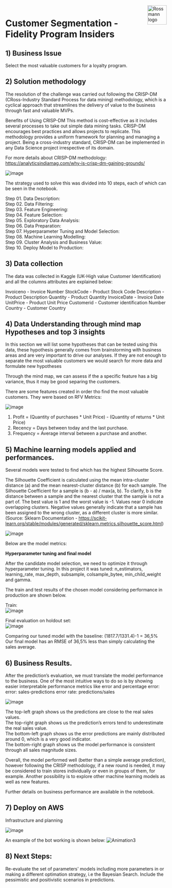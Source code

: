 <img src=![image](https://user-images.githubusercontent.com/73034020/201500075-24c94d3c-8979-4453-b9e8-e6f71ea1fc40.png) alt="Rossmann logo" title="Rossmann" align="right" height="60" class="center"/>

# Customer Segmentation - Fidelity Program Insiders


## 1) Business Issue
Select the most valuable customers for a loyalty program.

## 2) Solution methodology
The resolution of the challenge was carried out following the CRISP-DM (CRoss-Industry Standard Process for data mining) methodology, which is a cyclical approach that streamlines the delivery of value to the business through fast and valuable MVPs.

Benefits of Using CRISP-DM
This method is cost-effective as it includes several processes to take out simple data mining tasks.
CRISP-DM encourages best practices and allows projects to replicate.
This methodology provides a uniform framework for planning and managing a project.
Being a cross-industry standard, CRISP-DM can be implemented in any Data Science project irrespective of its domain.

For more details about CRISP-DM methodology: https://analyticsindiamag.com/why-is-crisp-dm-gaining-grounds/

![image](https://user-images.githubusercontent.com/73034020/180753015-7945d745-3420-4fd0-9681-6487fb066c80.png)

The strategy used to solve this was divided into 10 steps, each of which can be seen in the notebook.

Step 01. Data Description:  
Step 02. Data Filtering:  
Step 03. Feature Engineering:  
Step 04. Feature Selection:  
Step 05. Exploratory Data Analysis:  
Step 06. Data Preparation:  
Step 07. Hyperparameter Tuning and Model Selection:  
Step 08. Machine Learning Modelling:  
Step 09. Cluster Analysis and Business Value:  
Step 10. Deploy Model to Production:  

## 3) Data collection
The data was collected in Kaggle (UK-High value Customer Identification) and all the columns attributes are explained below:

Invoiceno - Invoice Number
StockCode - Product Stock Code
Description - Product Description
Quantity - Product Quantity
InvoiceDate - Invoice Date
UnitPrice - Product Unit Price
Customerid - Customer identification Number
Country - Customer Country


## 4) Data Understanding through mind map Hypotheses and **top 3 insights**
In this section we will list some hypotheses that can be tested using this data, these hypothesis generally comes from brainstorming 
with business areas and are very important to drive our analyses.
If they are not enough to separate the most valuable customers we would search for more data and formulate new hypotheses

Through the mind map, we can assess if the a specific feature has a big variance, thus it may be good separing the customers.

There are some features created in order tho find the most valuable customers. They were based on RFV Metrics:

![image](https://user-images.githubusercontent.com/73034020/201492747-560ab488-a9b3-4154-a8e8-3d87cfa04c66.png)


1. Profit = (Quantity of purchases * Unit Price) - (Quantity of returns * Unit Price)
2. Recency = Days between today and the last purchase.
3. Frequency = Average interval between a purchase and another.


## 5) Machine learning models applied and performances.

Several models were tested to find which has the highest Silhouette Score.

The Silhouette Coefficient is calculated using the mean intra-cluster distance (a) and the mean nearest-cluster distance (b) for each sample. The Silhouette Coefficient for a sample is (b - a) / max(a, b). To clarify, b is the distance between a sample and the nearest cluster that the sample is not a part of. 
The best value is 1 and the worst value is -1. Values near 0 indicate overlapping clusters. Negative values generally indicate that a sample has been assigned to the wrong cluster, as a different cluster is more similar. (Source: Sklearn Documentation - https://scikit-learn.org/stable/modules/generated/sklearn.metrics.silhouette_score.html)

![image](https://user-images.githubusercontent.com/73034020/201493041-98bde2d8-f7a4-4366-8d75-6a6d0af48541.png)


Below are the model metrics:


**Hyperparameter tuning and final model**

After the candidate model selection, we need to optimize it through hyperparameter tuning. In this project it was tuned:
n_estimators, learning_rate, max_depth, subsample, colsample_bytee, min_child_weight and gamma.

The train and test results of the chosen model considering performance in production are shown below.

Train:  
![image](https://user-images.githubusercontent.com/73034020/182584516-327c9baa-2633-4f2d-a094-7aa52e743682.png)

Final evaluation on holdout set:  
![image](https://user-images.githubusercontent.com/73034020/182584550-766751f2-486a-4b66-ab88-610532d6b46c.png)

Comparing our tuned model with the baseline:
(1817.7/1331.4)-1 = 36,5%
Our final model has an RMSE of 36,5% less than simply calculating the sales average.



## 6) Business Results.
After the prediction’s evaluation, we must translate the model performance to the business.
One of the most intuitive ways to do so is by showing easier interpretable performance metrics like error and percentage error:
error: sales-predictions
error rate: predictions/sales  

![image](https://user-images.githubusercontent.com/73034020/182585638-53d3052e-158b-4d9f-9f85-8514e723a9d1.png)  

The top-left graph shows us the predictions are close to the real sales values.  
The top-right graph shows us the prediction’s errors tend to underestimate the real sales value.  
The bottom-left graph shows us the error predictions are mainly distributed around 0, which is a very good indicator.  
The bottom-right graph shows us the model performance is consistent through all sales magnitude sizes.  

Overall, the model performed well (better than a simple average prediction), however following the CRISP methodology, if a new round is needed, it may be considered to train stores individually or even in groups of them, for example. Another possibility is to explore other machine learning models as well as new features.

Further details on business performance are available in the notebook.

## 7) Deploy on AWS
Infrastructure and planning

![image](https://user-images.githubusercontent.com/73034020/201500041-b9fb40a1-26ee-476b-98b5-584df9b64add.png)



An example of the bot working is shown below:
![Animation3](https://user-images.githubusercontent.com/73034020/189437514-b52a4492-bad2-4f2f-830a-1bf76260bea7.gif)

## 8) Next Steps:
Re-evaluate the set of parameters' models including more parameters in or making a different optimation strategy, i.e the Bayesian Search.
Include the pessimistic and positivistic scenarios in predictions.



